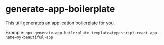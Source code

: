 # generate-app-boilerplate

This util generates an application boilerplate for you.

Example: `npx generate-app-boilerplate template=typescript-react app-name=my-beautiful-app`

